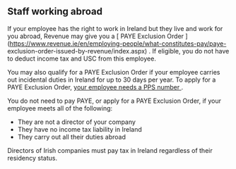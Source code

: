 ##  Staff working abroad

If your employee has the right to work in Ireland but they live and work for
you abroad, Revenue may give you a [ PAYE Exclusion Order
](https://www.revenue.ie/en/employing-people/what-constitutes-pay/paye-
exclusion-order-issued-by-revenue/index.aspx) . If eligible, you do not have
to deduct income tax and USC from this employee.

You may also qualify for a PAYE Exclusion Order if your employee carries out
incidental duties in Ireland for up to 30 days per year. To apply for a PAYE
Exclusion Order, [ your employee needs a PPS number
](https://www.citizensinformation.ie/en/social_welfare/irish_social_welfare_system/personal_public_service_number.html)
.

You do not need to pay PAYE, or apply for a PAYE Exclusion Order, if your
employee meets all of the following:

  * They are not a director of your company 
  * They have no income tax liability in Ireland 
  * They carry out all their duties abroad 

Directors of Irish companies must pay tax in Ireland regardless of their
residency status.
